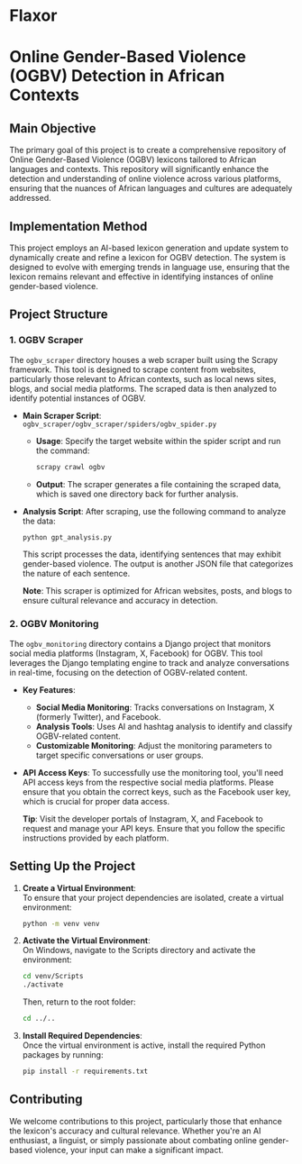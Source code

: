 # Flaxor
# **Online Gender-Based Violence (OGBV) Detection in African Contexts**

## **Main Objective**

The primary goal of this project is to create a comprehensive repository of Online Gender-Based Violence (OGBV) lexicons tailored to African languages and contexts. This repository will significantly enhance the detection and understanding of online violence across various platforms, ensuring that the nuances of African languages and cultures are adequately addressed.

## **Implementation Method**

This project employs an AI-based lexicon generation and update system to dynamically create and refine a lexicon for OGBV detection. The system is designed to evolve with emerging trends in language use, ensuring that the lexicon remains relevant and effective in identifying instances of online gender-based violence.

## **Project Structure**

### **1. OGBV Scraper**

The `ogbv_scraper` directory houses a web scraper built using the Scrapy framework. This tool is designed to scrape content from websites, particularly those relevant to African contexts, such as local news sites, blogs, and social media platforms. The scraped data is then analyzed to identify potential instances of OGBV.

- **Main Scraper Script**: `ogbv_scraper/ogbv_scraper/spiders/ogbv_spider.py`
  - **Usage**: Specify the target website within the spider script and run the command:  
    ```bash
    scrapy crawl ogbv
    ```
  - **Output**: The scraper generates a file containing the scraped data, which is saved one directory back for further analysis.

- **Analysis Script**: After scraping, use the following command to analyze the data:
  ```bash
  python gpt_analysis.py
  ```
  This script processes the data, identifying sentences that may exhibit gender-based violence. The output is another JSON file that categorizes the nature of each sentence.

  **Note**: This scraper is optimized for African websites, posts, and blogs to ensure cultural relevance and accuracy in detection.

### **2. OGBV Monitoring**

The `ogbv_monitoring` directory contains a Django project that monitors social media platforms (Instagram, X, Facebook) for OGBV. This tool leverages the Django templating engine to track and analyze conversations in real-time, focusing on the detection of OGBV-related content.

- **Key Features**:
  - **Social Media Monitoring**: Tracks conversations on Instagram, X (formerly Twitter), and Facebook.
  - **Analysis Tools**: Uses AI and hashtag analysis to identify and classify OGBV-related content.
  - **Customizable Monitoring**: Adjust the monitoring parameters to target specific conversations or user groups.

- **API Access Keys**:
  To successfully use the monitoring tool, you'll need API access keys from the respective social media platforms. Please ensure that you obtain the correct keys, such as the Facebook user key, which is crucial for proper data access.

  **Tip**: Visit the developer portals of Instagram, X, and Facebook to request and manage your API keys. Ensure that you follow the specific instructions provided by each platform.

## **Setting Up the Project**

1. **Create a Virtual Environment**:  
   To ensure that your project dependencies are isolated, create a virtual environment:
   ```bash
   python -m venv venv
   ```

2. **Activate the Virtual Environment**:  
   On Windows, navigate to the Scripts directory and activate the environment:
   ```bash
   cd venv/Scripts
   ./activate
   ```
   Then, return to the root folder:
   ```bash
   cd ../..
   ```

3. **Install Required Dependencies**:  
   Once the virtual environment is active, install the required Python packages by running:
   ```bash
   pip install -r requirements.txt
   ```

## **Contributing**

We welcome contributions to this project, particularly those that enhance the lexicon's accuracy and cultural relevance. Whether you're an AI enthusiast, a linguist, or simply passionate about combating online gender-based violence, your input can make a significant impact.
